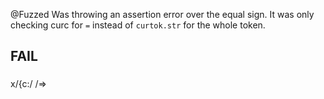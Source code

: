 @Fuzzed
Was throwing an assertion error over the equal sign. It was only checking curc for `=` instead of `curtok.str` for the whole token.

## FAIL

###
x/{c:/ /=>
